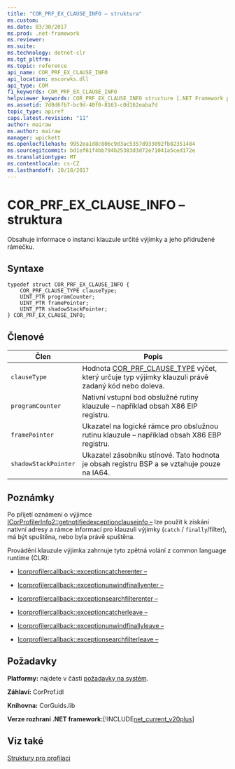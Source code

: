 ```yaml
---
title: "COR_PRF_EX_CLAUSE_INFO – struktura"
ms.custom: 
ms.date: 03/30/2017
ms.prod: .net-framework
ms.reviewer: 
ms.suite: 
ms.technology: dotnet-clr
ms.tgt_pltfrm: 
ms.topic: reference
api_name: COR_PRF_EX_CLAUSE_INFO
api_location: mscorwks.dll
api_type: COM
f1_keywords: COR_PRF_EX_CLAUSE_INFO
helpviewer_keywords: COR_PRF_EX_CLAUSE_INFO structure [.NET Framework profiling]
ms.assetid: 7d0d6fb7-bc9d-40f0-8163-c0d162eaba7d
topic_type: apiref
caps.latest.revision: "11"
author: mairaw
ms.author: mairaw
manager: wpickett
ms.openlocfilehash: 9952ea1d8c806c9d3ac5357d933092fb82351484
ms.sourcegitcommit: bd1ef61f4bb794b25383d3d72e71041a5ced172e
ms.translationtype: MT
ms.contentlocale: cs-CZ
ms.lasthandoff: 10/18/2017
---
```

# <a name="corprfexclauseinfo-structure"></a>COR_PRF_EX_CLAUSE_INFO – struktura
Obsahuje informace o instanci klauzule určité výjimky a jeho přidružené rámečku.  
  
## <a name="syntax"></a>Syntaxe  
  
```  
typedef struct COR_PRF_EX_CLAUSE_INFO {  
    COR_PRF_CLAUSE_TYPE clauseType;  
    UINT_PTR programCounter;  
    UINT_PTR framePointer;  
    UINT_PTR shadowStackPointer;  
} COR_PRF_EX_CLAUSE_INFO;  
```  
  
## <a name="members"></a>Členové  
  
|Člen|Popis|  
|------------|-----------------|  
|`clauseType`|Hodnota [COR_PRF_CLAUSE_TYPE](../../../../docs/framework/unmanaged-api/profiling/cor-prf-clause-type-enumeration.md) výčet, který určuje typ výjimky klauzuli právě zadaný kód nebo doleva.|  
|`programCounter`|Nativní vstupní bod obslužné rutiny klauzule – například obsah X86 EIP registru.|  
|`framePointer`|Ukazatel na logické rámce pro obslužnou rutinu klauzule – například obsah X86 EBP registru.|  
|`shadowStackPointer`|Ukazatel zásobníku stínové. Tato hodnota je obsah registru BSP a se vztahuje pouze na IA64.|  
  
## <a name="remarks"></a>Poznámky  
 Po přijetí oznámení o výjimce [ICorProfilerInfo2::getnotifiedexceptionclauseinfo –](../../../../docs/framework/unmanaged-api/profiling/icorprofilerinfo2-getnotifiedexceptionclauseinfo-method.md) lze použít k získání nativní adresy a rámce informací pro klauzuli výjimky (`catch` / `finally`/filter), má být spuštěna, nebo byla právě spuštěna.  
  
 Provádění klauzule výjimka zahrnuje tyto zpětná volání z common language runtime (CLR):  
  
-   [Icorprofilercallback::exceptioncatcherenter –](../../../../docs/framework/unmanaged-api/profiling/icorprofilercallback-exceptioncatcherenter-method.md)  
  
-   [Icorprofilercallback::exceptionunwindfinallyenter –](../../../../docs/framework/unmanaged-api/profiling/icorprofilercallback-exceptionunwindfinallyenter-method.md)  
  
-   [Icorprofilercallback::exceptionsearchfilterenter –](../../../../docs/framework/unmanaged-api/profiling/icorprofilercallback-exceptionsearchfilterenter-method.md)  
  
-   [Icorprofilercallback::exceptioncatcherleave –](../../../../docs/framework/unmanaged-api/profiling/icorprofilercallback-exceptioncatcherleave-method.md)  
  
-   [Icorprofilercallback::exceptionunwindfinallyleave –](../../../../docs/framework/unmanaged-api/profiling/icorprofilercallback-exceptionunwindfinallyleave-method.md)  
  
-   [Icorprofilercallback::exceptionsearchfilterleave –](../../../../docs/framework/unmanaged-api/profiling/icorprofilercallback-exceptionsearchfilterleave-method.md)  
  
## <a name="requirements"></a>Požadavky  
 **Platformy:** najdete v části [požadavky na systém](../../../../docs/framework/get-started/system-requirements.md).  
  
 **Záhlaví:** CorProf.idl  
  
 **Knihovna:** CorGuids.lib  
  
 **Verze rozhraní .NET framework:**[!INCLUDE[net_current_v20plus](../../../../includes/net-current-v20plus-md.md)]  
  
## <a name="see-also"></a>Viz také  
 [Struktury pro profilaci](../../../../docs/framework/unmanaged-api/profiling/profiling-structures.md)

